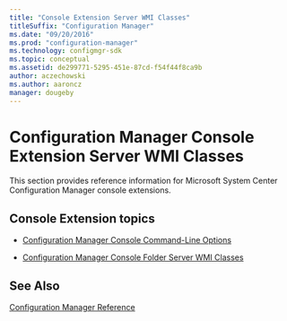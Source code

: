```yaml
---
title: "Console Extension Server WMI Classes"
titleSuffix: "Configuration Manager"
ms.date: "09/20/2016"
ms.prod: "configuration-manager"
ms.technology: configmgr-sdk
ms.topic: conceptual
ms.assetid: de299771-5295-451e-87cd-f54f44f8ca9b
author: aczechowski
ms.author: aaroncz
manager: dougeby
---
```

# Configuration Manager Console Extension Server WMI Classes
This section provides reference information for Microsoft System Center Configuration Manager console extensions.  

## Console Extension topics  

-   [Configuration Manager Console Command-Line Options](../../../../../develop/reference/core/servers/console/console-command-line-options.md)  

-   [Configuration Manager Console Folder Server WMI Classes](../../../../../develop/reference/core/servers/console/console-folder-server-wmi-classes.md)  

## See Also  
 [Configuration Manager Reference](../../../../../develop/reference/configuration-manager-reference.md)
